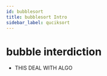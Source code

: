 ```yaml
---
id: bubblesort
title: bubblesort Intro
sidebar_label: quciksort
---
```

# bubble interdiction
   * THIS DEAL WITH ALGO
   